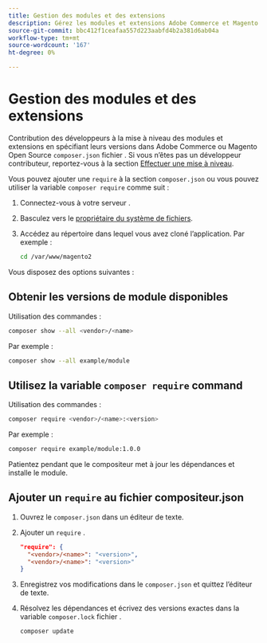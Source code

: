 ```yaml
---
title: Gestion des modules et des extensions
description: Gérez les modules et extensions Adobe Commerce et Magento Open Source à l’aide de l’interface de ligne de commande et du gestionnaire de modules du compositeur.
source-git-commit: bbc412f1ceafaa557d223aabfd4b2a381d6ab04a
workflow-type: tm+mt
source-wordcount: '167'
ht-degree: 0%

---
```



# Gestion des modules et des extensions

Contribution des développeurs à la mise à niveau des modules et extensions en spécifiant leurs versions dans Adobe Commerce ou Magento Open Source `composer.json` fichier . Si vous n’êtes pas un développeur contributeur, reportez-vous à la section [Effectuer une mise à niveau](../implementation/perform-upgrade.md).

Vous pouvez ajouter une `require` à la section `composer.json` ou vous pouvez utiliser la variable `composer require` comme suit :

1. Connectez-vous à votre serveur .
1. Basculez vers le [propriétaire du système de fichiers](https://devdocs.magento.com/guides/v2.4/install-gde/prereq/file-sys-perms-over.html).
1. Accédez au répertoire dans lequel vous avez cloné l’application. Par exemple :

   ```bash
   cd /var/www/magento2
   ```

Vous disposez des options suivantes :

## Obtenir les versions de module disponibles

Utilisation des commandes :

```bash
composer show --all <vendor>/<name>
```

Par exemple :

```bash
composer show --all example/module
```

## Utilisez la variable `composer require` command

Utilisation des commandes :

```bash
composer require <vendor>/<name>:<version>
```

Par exemple :

```bash
composer require example/module:1.0.0
```

Patientez pendant que le compositeur met à jour les dépendances et installe le module.

## Ajouter un `require` au fichier compositeur.json

1. Ouvrez le `composer.json` dans un éditeur de texte.

1. Ajouter un `require` .

   ```json
   "require": {
     "<vendor>/<name>": "<version>",
     "<vendor>/<name>": "<version>"
   }
   ```

1. Enregistrez vos modifications dans le `composer.json` et quittez l’éditeur de texte.

1. Résolvez les dépendances et écrivez des versions exactes dans la variable `composer.lock` fichier .

   ```bash
   composer update
   ```

